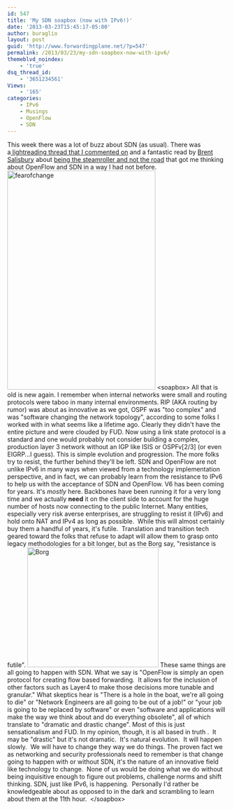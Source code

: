 ```yaml
---
id: 547
title: 'My SDN soapbox (now with IPv6!)'
date: '2013-03-23T15:45:17-05:00'
author: buraglio
layout: post
guid: 'http://www.forwardingplane.net/?p=547'
permalink: /2013/03/23/my-sdn-soapbox-now-with-ipv6/
themeblvd_noindex:
    - 'true'
dsq_thread_id:
    - '3651234561'
Views:
    - '165'
categories:
    - IPv6
    - Musings
    - OpenFlow
    - SDN
---
```


This week there was a lot of buzz about SDN (as usual). There was a<a href="http://www.lightreading.com/blog/software-defined-networking/sdns-killer-app-more-network-control/240151376" target="_blank" rel="noopener noreferrer"> lightreading thread that I commented on</a> and a fantastic read by <a href="http://www.twitter.com/networkstatic" target="_blank" rel="noopener noreferrer">Brent Salisbury</a> about <a href="http://networkstatic.net/be-the-steamroller-not-the-road/" target="_blank" rel="noopener noreferrer">being the steamroller and not the road</a> that got me thinking about OpenFlow and SDN in a way I had not before.
<a href="http://www.forwardingplane.net/wp-content/uploads/2013/03/fearofchange.jpg"><img class="alignright size-full wp-image-550" alt="fearofchange" src="http://www.forwardingplane.net/wp-content/uploads/2013/03/fearofchange.jpg" width="339" height="500" /></a>
&lt;soapbox&gt;
All that is old is new again. I remember when internal networks were small and routing protocols were taboo in many internal environments. RIP (AKA routing by rumor) was about as innovative as we got, OSPF was "too complex" and was "software changing the network topology", according to some folks I worked with in what seems like a lifetime ago. Clearly they didn't have the entire picture and were clouded by FUD. Now using a link state protocol is a standard and one would probably not consider building a complex, production layer 3 network without an IGP like ISIS or OSPFv[2/3] (or even EIGRP...I guess).
This is simple evolution and progression. The more folks try to resist, the further behind they'll be left.
SDN and OpenFlow are not unlike IPv6 in many ways when viewed from a technology implementation perspective, and in fact, we can probably learn from the resistance to IPv6 to help us with the acceptance of SDN and OpenFlow. V6 has been coming for years. It's <em>mostly</em> here. Backbones have been running it for a very long time and we actually <strong>need</strong> it on the client side to account for the huge number of hosts now connecting to the public Internet.
Many entities, especially very risk averse enterprises, are struggling to resist it (IPv6) and hold onto NAT and IPv4 as long as possible.  While this will almost certainly buy them a handful of years, it's futile.  Translation and transition tech geared toward the folks that refuse to adapt will allow them to grasp onto legacy methodologies for a bit longer, but as the Borg say, "resistance is futile".
<a href="http://www.forwardingplane.net/wp-content/uploads/2013/03/Borg.jpg"><img class="alignleft size-medium wp-image-557" alt="Borg" src="http://www.forwardingplane.net/wp-content/uploads/2013/03/Borg-300x274.jpg" width="300" height="274" /></a>
These same things are all going to happen with SDN.
What we say is "OpenFlow is simply an open protocol for creating flow based forwarding.  It allows for the inclusion of other factors such as Layer4 to make those decisions more tunable and granular."
What skeptics hear is "There is a hole in the boat, we're all going to die" or "Network Engineers are all going to be out of a job!" or "your job is going to be replaced by software" or even "software and applications will make the way we think about and do everything obsolete", all of which translate to "dramatic and drastic change".
Most of this is just sensationalism and FUD. In my opinion, though, it is all based in truth .  It may be "drastic" but it's not dramatic.  It's natural evolution.  It will happen slowly.  We will have to change they way we do things. The proven fact we as networking and security professionals need to remember is that change going to happen with or without SDN, it's the nature of an innovative field like technology to change.  None of us would be doing what we do without being inquisitive enough to figure out problems, challenge norms and shift thinking.
SDN, just like IPv6, is happening.  Personally I'd rather be knowledgeable about as opposed to in the dark and scrambling to learn about them at the 11th hour.<em id="__mceDel"> </em>
&lt;/soapbox&gt;
&nbsp;
&nbsp;
&nbsp;